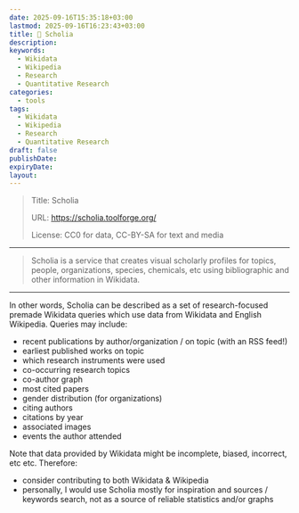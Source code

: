 ```yaml
---
date: 2025-09-16T15:35:18+03:00
lastmod: 2025-09-16T16:23:43+03:00
title: 🔧 Scholia
description:
keywords:
  - Wikidata
  - Wikipedia
  - Research
  - Quantitative Research
categories:
  - tools
tags:
  - Wikidata
  - Wikipedia
  - Research
  - Quantitative Research
draft: false
publishDate:
expiryDate:
layout:
---
```

> Title: Scholia
> 
> URL: https://scholia.toolforge.org/
> 
> License: CC0 for data, CC-BY-SA for text and media

---

> Scholia is a service that creates visual scholarly profiles for topics, people, organizations, species, chemicals, etc using bibliographic and other information in Wikidata.

---

In other words, Scholia can be described as a set of research-focused premade Wikidata queries which use data from Wikidata and English Wikipedia. Queries may include: 
- recent publications by author/organization / on topic (with an RSS feed!)
- earliest published works on topic
- which research instruments were used
- co-occurring research topics
- co-author graph
- most cited papers
- gender distribution (for organizations)
- citing authors
- citations by year
- associated images
- events the author attended

Note that data provided by Wikidata might be incomplete, biased, incorrect, etc etc. Therefore:
- consider contributing to both Wikidata & Wikipedia
- personally, I would use Scholia mostly for inspiration and sources / keywords search, not as a source of reliable statistics and/or graphs
